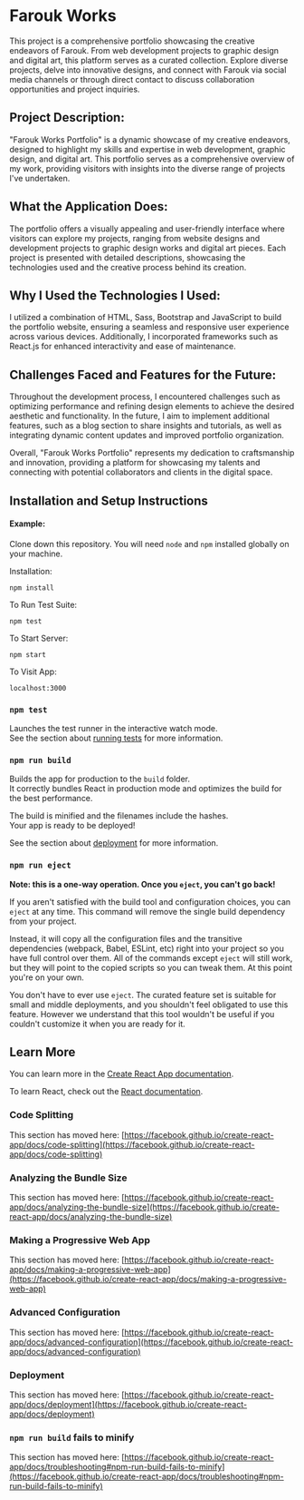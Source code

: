 # Farouk Works

This project is a comprehensive portfolio showcasing the creative endeavors of Farouk. From web development projects to graphic design and digital art, this platform serves as a curated collection. Explore diverse projects, delve into innovative designs, and connect with Farouk via social media channels or through direct contact to discuss collaboration opportunities and project inquiries.

## Project Description:

"Farouk Works Portfolio" is a dynamic showcase of my creative endeavors, designed to highlight my skills and expertise in web development, graphic design, and digital art. This portfolio serves as a comprehensive overview of my work, providing visitors with insights into the diverse range of projects I've undertaken.

## What the Application Does:

The portfolio offers a visually appealing and user-friendly interface where visitors can explore my projects, ranging from website designs and development projects to graphic design works and digital art pieces. Each project is presented with detailed descriptions, showcasing the technologies used and the creative process behind its creation.

## Why I Used the Technologies I Used:

I utilized a combination of HTML, Sass, Bootstrap and JavaScript to build the portfolio website, ensuring a seamless and responsive user experience across various devices. Additionally, I incorporated frameworks such as React.js for enhanced interactivity and ease of maintenance.

## Challenges Faced and Features for the Future:

Throughout the development process, I encountered challenges such as optimizing performance and refining design elements to achieve the desired aesthetic and functionality. In the future, I aim to implement additional features, such as a blog section to share insights and tutorials, as well as integrating dynamic content updates and improved portfolio organization.

Overall, "Farouk Works Portfolio" represents my dedication to craftsmanship and innovation, providing a platform for showcasing my talents and connecting with potential collaborators and clients in the digital space.

## Installation and Setup Instructions

#### Example:  

Clone down this repository. You will need `node` and `npm` installed globally on your machine.  

Installation:

`npm install`  

To Run Test Suite:  

`npm test`  

To Start Server:

`npm start`  

To Visit App:

`localhost:3000`  




### `npm test`

Launches the test runner in the interactive watch mode.\
See the section about [running tests](https://facebook.github.io/create-react-app/docs/running-tests) for more information.

### `npm run build`

Builds the app for production to the `build` folder.\
It correctly bundles React in production mode and optimizes the build for the best performance.

The build is minified and the filenames include the hashes.\
Your app is ready to be deployed!

See the section about [deployment](https://facebook.github.io/create-react-app/docs/deployment) for more information.

### `npm run eject`

**Note: this is a one-way operation. Once you `eject`, you can't go back!**

If you aren't satisfied with the build tool and configuration choices, you can `eject` at any time. This command will remove the single build dependency from your project.

Instead, it will copy all the configuration files and the transitive dependencies (webpack, Babel, ESLint, etc) right into your project so you have full control over them. All of the commands except `eject` will still work, but they will point to the copied scripts so you can tweak them. At this point you're on your own.

You don't have to ever use `eject`. The curated feature set is suitable for small and middle deployments, and you shouldn't feel obligated to use this feature. However we understand that this tool wouldn't be useful if you couldn't customize it when you are ready for it.

## Learn More

You can learn more in the [Create React App documentation](https://facebook.github.io/create-react-app/docs/getting-started).

To learn React, check out the [React documentation](https://reactjs.org/).

### Code Splitting

This section has moved here: [https://facebook.github.io/create-react-app/docs/code-splitting](https://facebook.github.io/create-react-app/docs/code-splitting)

### Analyzing the Bundle Size

This section has moved here: [https://facebook.github.io/create-react-app/docs/analyzing-the-bundle-size](https://facebook.github.io/create-react-app/docs/analyzing-the-bundle-size)

### Making a Progressive Web App

This section has moved here: [https://facebook.github.io/create-react-app/docs/making-a-progressive-web-app](https://facebook.github.io/create-react-app/docs/making-a-progressive-web-app)

### Advanced Configuration

This section has moved here: [https://facebook.github.io/create-react-app/docs/advanced-configuration](https://facebook.github.io/create-react-app/docs/advanced-configuration)

### Deployment

This section has moved here: [https://facebook.github.io/create-react-app/docs/deployment](https://facebook.github.io/create-react-app/docs/deployment)

### `npm run build` fails to minify

This section has moved here: [https://facebook.github.io/create-react-app/docs/troubleshooting#npm-run-build-fails-to-minify](https://facebook.github.io/create-react-app/docs/troubleshooting#npm-run-build-fails-to-minify)
